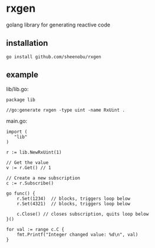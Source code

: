 # rxgen

golang library for generating reactive code

## installation

    go install github.com/sheenobu/rxgen

## example

lib/lib.go:

    package lib

    //go:generate rxgen -type uint -name RxUint .

main.go:

    import (
       "lib"
    )

    r := lib.NewRxUint(1)

    // Get the value
    v := r.Get() // 1

    // Create a new subscription
    c := r.Subscribe()

    go func() {
        r.Set(1234)  // blocks, triggers loop below
        r.Set(4321)  // blocks, triggers loop below

        c.Close() // closes subscription, quits loop below
    }()

    for val := range c.C {
        fmt.Printf("Integer changed value: %d\n", val)
    }

